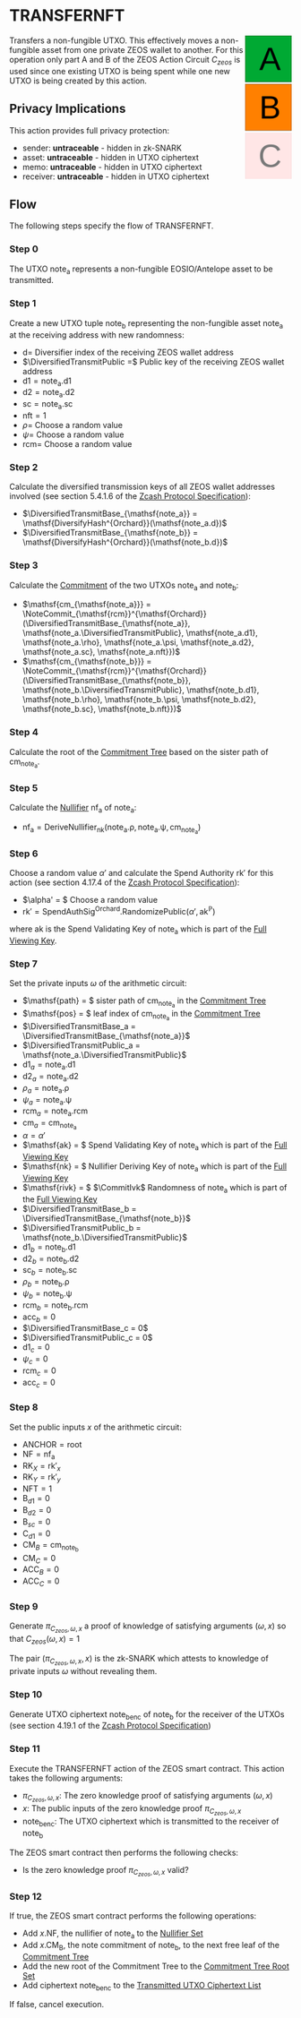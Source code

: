 # TRANSFERNFT
<img height="256" align="right" src="https://github.com/mschoenebeck/zeos-docs/blob/main/book/circuit/AB.png?raw=true">

Transfers a non-fungible UTXO. This effectively moves a non-fungible asset from one private ZEOS wallet to another. For this operation only part A and B of the ZEOS Action Circuit $C_{zeos}$ is used since one existing UTXO is being spent while one new UTXO is being created by this action.

## Privacy Implications
This action provides full privacy protection:

- sender: **untraceable** - hidden in zk-SNARK
- asset: **untraceable** - hidden in UTXO ciphertext
- memo: **untraceable** - hidden in UTXO ciphertext
- receiver: **untraceable** - hidden in UTXO ciphertext

## Flow
The following steps specify the flow of TRANSFERNFT.

### Step 0
The UTXO $\mathsf{note_a}$ represents a non-fungible EOSIO/Antelope asset to be transmitted.

### Step 1
Create a new UTXO tuple $\mathsf{note_b}$ representing the non-fungible asset $\mathsf{note_a}$ at the receiving address with new randomness:

- $\mathsf{d} =$ Diversifier index of the receiving ZEOS wallet address
- $\DiversifiedTransmitPublic =$ Public key of the receiving ZEOS wallet address
- $\mathsf{d1} = \mathsf{note_a.d1}$
- $\mathsf{d2} = \mathsf{note_a.d2}$
- $\mathsf{sc} = \mathsf{note_a.sc}$
- $\mathsf{nft} = 1$
- $\rho =$ Choose a random value
- $\psi =$ Choose a random value
- $\mathsf{rcm} =$ Choose a random value

### Step 2
Calculate the diversified transmission keys of all ZEOS wallet addresses involved (see section 5.4.1.6 of the [Zcash Protocol Specification](https://zips.z.cash/protocol/protocol.pdf)):

- $\DiversifiedTransmitBase_{\mathsf{note_a}} = \mathsf{DiversifyHash^{Orchard}}(\mathsf{note_a.d})$
- $\DiversifiedTransmitBase_{\mathsf{note_b}} = \mathsf{DiversifyHash^{Orchard}}(\mathsf{note_b.d})$

### Step 3
Calculate the [Commitment](../notes.md#commitment) of the two UTXOs $\mathsf{note_a}$ and $\mathsf{note_b}$:

- $\mathsf{cm_{\mathsf{note_a}}} = \NoteCommit_{\mathsf{rcm}}^{\mathsf{Orchard}}(\DiversifiedTransmitBase_{\mathsf{note_a}}, \mathsf{note_a.\DiversifiedTransmitPublic}, \mathsf{note_a.d1}, \mathsf{note_a.\rho}, \mathsf{note_a.\psi, \mathsf{note_a.d2}, \mathsf{note_a.sc}, \mathsf{note_a.nft}})$
- $\mathsf{cm_{\mathsf{note_b}}} = \NoteCommit_{\mathsf{rcm}}^{\mathsf{Orchard}}(\DiversifiedTransmitBase_{\mathsf{note_b}}, \mathsf{note_b.\DiversifiedTransmitPublic}, \mathsf{note_b.d1}, \mathsf{note_b.\rho}, \mathsf{note_b.\psi, \mathsf{note_b.d2}, \mathsf{note_b.sc}, \mathsf{note_b.nft}})$

### Step 4
Calculate the $\mathsf{root}$ of the [Commitment Tree](../datasets.md#commitment-tree) based on the sister path of $\mathsf{cm_{\mathsf{note_a}}}$.

### Step 5
Calculate the [Nullifier](../notes.md#nullifier) $\mathsf{nf_a}$ of $\mathsf{note_a}$:

- $\mathsf{nf_a} = \mathsf{DeriveNullifier_{nk}}(\mathsf{note_a.\rho}, \mathsf{note_a.\psi}, \mathsf{cm_{\mathsf{note_a}}})$

### Step 6
Choose a random value $\alpha'$ and calculate the Spend Authority $\mathsf{rk'}$ for this action (see section 4.17.4 of the [Zcash Protocol Specification](https://zips.z.cash/protocol/protocol.pdf)):

- $\alpha' = $ Choose a random value
- $\mathsf{rk'} = \mathsf{SpendAuthSig^{Orchard}.RandomizePublic}(\alpha', \mathsf{ak}^{\mathbb{P}})$

where $\mathsf{ak}$ is the Spend Validating Key of $\mathsf{note_a}$ which is part of the [Full Viewing Key](../keys.md#full-viewing-key).

### Step 7
Set the private inputs $\omega$ of the arithmetic circuit:

- $\mathsf{path} = $ sister path of $\mathsf{cm_{\mathsf{note_a}}}$ in the [Commitment Tree](../datasets.md#commitment-tree)
- $\mathsf{pos} = $ leaf index of $\mathsf{cm_{\mathsf{note_a}}}$ in the [Commitment Tree](../datasets.md#commitment-tree)
- $\DiversifiedTransmitBase_a = \DiversifiedTransmitBase_{\mathsf{note_a}}$
- $\DiversifiedTransmitPublic_a = \mathsf{note_a.\DiversifiedTransmitPublic}$
- $\mathsf{d1}_a = \mathsf{note_a.d1}$
- $\mathsf{d2}_a = \mathsf{note_a.d2}$
- $\rho_a = \mathsf{note_a.\rho}$
- $\psi_a = \mathsf{note_a.\psi}$
- $\mathsf{rcm}_a = \mathsf{note_a.rcm}$
- $\mathsf{cm}_a = \mathsf{cm_{\mathsf{note_a}}}$
- $\alpha = \alpha'$
- $\mathsf{ak} = $ Spend Validating Key of $\mathsf{note_a}$ which is part of the [Full Viewing Key](../keys.md#full-viewing-key)
- $\mathsf{nk} = $ Nullifier Deriving Key of $\mathsf{note_a}$ which is part of the [Full Viewing Key](../keys.md#full-viewing-key)
- $\mathsf{rivk} = $ $\CommitIvk$ Randomness of $\mathsf{note_a}$ which is part of the [Full Viewing Key](../keys.md#full-viewing-key)
- $\DiversifiedTransmitBase_b = \DiversifiedTransmitBase_{\mathsf{note_b}}$
- $\DiversifiedTransmitPublic_b = \mathsf{note_b.\DiversifiedTransmitPublic}$
- $\mathsf{d1}_b = \mathsf{note_b.d1}$
- $\mathsf{d2}_b = \mathsf{note_b.d2}$
- $\mathsf{sc}_b = \mathsf{note_b.sc}$
- $\rho_b = \mathsf{note_b.\rho}$
- $\psi_b = \mathsf{note_b.\psi}$
- $\mathsf{rcm}_b = \mathsf{note_b.rcm}$
- $\mathsf{acc}_b = 0$
- $\DiversifiedTransmitBase_c = 0$
- $\DiversifiedTransmitPublic_c = 0$
- $\mathsf{d1}_c = 0$
- $\psi_c = 0$
- $\mathsf{rcm}_c = 0$
- $\mathsf{acc}_c = 0$

### Step 8
Set the public inputs $x$ of the arithmetic circuit:

- $\mathsf{ANCHOR} = \mathsf{root}$
- $\mathsf{NF} = \mathsf{nf_a}$
- $\mathsf{RK}_X = \mathsf{rk'}_x$
- $\mathsf{RK}_Y = \mathsf{rk'}_y$
- $\mathsf{NFT} = 1$
- $\mathsf{B}_{d1} = 0$
- $\mathsf{B}_{d2} = 0$
- $\mathsf{B}_{sc} = 0$
- $\mathsf{C}_{d1} = 0$
- $\mathsf{CM}_B = \mathsf{cm_{\mathsf{note_b}}}$
- $\mathsf{CM}_C = 0$
- $\mathsf{ACC}_B = 0$
- $\mathsf{ACC}_C = 0$

### Step 9
Generate $\pi_{C_{zeos}, \omega, x}$ a proof of knowledge of satisfying arguments $(\omega, x)$ so that $C_{zeos}(\omega, x) = 1$

The pair $(\pi_{C_{zeos}, \omega, x}, x)$ is the zk-SNARK which attests to knowledge of private inputs $\omega$ without revealing them.

### Step 10
Generate UTXO ciphertext $\mathsf{note_b}_\mathsf{enc}$ of $\mathsf{note_b}$ for the receiver of the UTXOs (see section 4.19.1 of the [Zcash Protocol Specification](https://zips.z.cash/protocol/protocol.pdf))

### Step 11
Execute the TRANSFERNFT action of the ZEOS smart contract. This action takes the following arguments:

- $\pi_{C_{zeos}, \omega, x}$: The zero knowledge proof of satisfying arguments $(\omega, x)$
- $x$: The public inputs of the zero knowledge proof $\pi_{C_{zeos}, \omega, x}$
- $\mathsf{note_b}_\mathsf{enc}$: The UTXO ciphertext which is transmitted to the receiver of $\mathsf{note_b}$

The ZEOS smart contract then performs the following checks:

- Is the zero knowledge proof $\pi_{C_{zeos}, \omega, x}$ valid?

### Step 12
If $\mathsf{true}$, the ZEOS smart contract performs the following operations:

- Add $x.\mathsf{NF}$, the nullifier of $\mathsf{note_a}$ to the [Nullifier Set](../datasets.md#nullifier-set)
- Add $x.\mathsf{CM_B}$, the note commitment of $\mathsf{note_b}$, to the next free leaf of the [Commitment Tree](../datasets.md#commitment-tree)
- Add the new root of the Commitment Tree to the [Commitment Tree Root Set](../datasets.md#commitment-tree-root-set)
- Add ciphertext $\mathsf{note_b}_\mathsf{enc}$ to the [Transmitted UTXO Ciphertext List](../datasets.md#transmitted-utxo-ciphertext-list)

If $\mathsf{false}$, cancel execution.